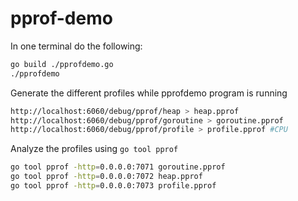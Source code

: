 # pprof-demo

In one terminal do the following:

```bash
go build ./pprofdemo.go
./pprofdemo
```

Generate the different profiles while pprofdemo program is running

```bash
http://localhost:6060/debug/pprof/heap > heap.pprof
http://localhost:6060/debug/pprof/goroutine > goroutine.pprof
http://localhost:6060/debug/pprof/profile > profile.pprof #CPU
```

Analyze the profiles using `go tool pprof`

```bash
go tool pprof -http=0.0.0.0:7071 goroutine.pprof
go tool pprof -http=0.0.0.0:7072 heap.pprof
go tool pprof -http=0.0.0.0:7073 profile.pprof
```
